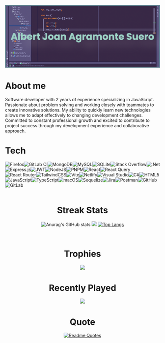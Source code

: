 <img src="https://github.com/Albert2707/Albert2707/blob/main/banner(2).png" alt=""/>

# About me

Software developer with 2 years of experience specializing in JavaScript. Passionate about problem solving and working closely with teammates to create innovative solutions. My ability to quickly learn new technologies allows me to adapt effectively to changing development challenges. Committed to constant professional growth and excited to contribute to project success through my development experience and collaborative approach.

# Tech
![Firefox](https://img.shields.io/badge/Firefox-FF7139?style=for-the-badge&logo=Firefox-Browser&logoColor=white)![GitLab CI](https://img.shields.io/badge/gitlab%20ci-%23181717.svg?style=for-the-badge&logo=gitlab&logoColor=white)![MongoDB](https://img.shields.io/badge/MongoDB-%234ea94b.svg?style=for-the-badge&logo=mongodb&logoColor=white)![MySQL](https://img.shields.io/badge/mysql-%2300f.svg?style=for-the-badge&logo=mysql&logoColor=white)![SQLite](https://img.shields.io/badge/sqlite-%2307405e.svg?style=for-the-badge&logo=sqlite&logoColor=white)![Stack Overflow](https://img.shields.io/badge/-Stackoverflow-FE7A16?style=for-the-badge&logo=stack-overflow&logoColor=white)![.Net](https://img.shields.io/badge/.NET-5C2D91?style=for-the-badge&logo=.net&logoColor=white)![Express.js](https://img.shields.io/badge/express.js-%23404d59.svg?style=for-the-badge&logo=express&logoColor=%2361DAFB)![JWT](https://img.shields.io/badge/JWT-black?style=for-the-badge&logo=JSON%20web%20tokens)![NodeJS](https://img.shields.io/badge/node.js-6DA55F?style=for-the-badge&logo=node.js&logoColor=white)![PNPM](https://img.shields.io/badge/pnpm-%234a4a4a.svg?style=for-the-badge&logo=pnpm&logoColor=f69220)![React](https://img.shields.io/badge/react-%2320232a.svg?style=for-the-badge&logo=react&logoColor=%2361DAFB)![React Query](https://img.shields.io/badge/-React%20Query-FF4154?style=for-the-badge&logo=react%20query&logoColor=white)![React Router](https://img.shields.io/badge/React_Router-CA4245?style=for-the-badge&logo=react-router&logoColor=white)![TailwindCSS](https://img.shields.io/badge/tailwindcss-%2338B2AC.svg?style=for-the-badge&logo=tailwind-css&logoColor=white)![Vite](https://img.shields.io/badge/vite-%23646CFF.svg?style=for-the-badge&logo=vite&logoColor=white)![Netlify](https://img.shields.io/badge/netlify-%23000000.svg?style=for-the-badge&logo=netlify&logoColor=#00C7B7)![Visual Studio](https://img.shields.io/badge/Visual%20Studio-5C2D91.svg?style=for-the-badge&logo=visual-studio&logoColor=white)![C#](https://img.shields.io/badge/c%23-%23239120.svg?style=for-the-badge&logo=c-sharp&logoColor=white)![HTML5](https://img.shields.io/badge/html5-%23E34F26.svg?style=for-the-badge&logo=html5&logoColor=white)![JavaScript](https://img.shields.io/badge/javascript-%23323330.svg?style=for-the-badge&logo=javascript&logoColor=%23F7DF1E)![TypeScript](https://img.shields.io/badge/typescript-%23007ACC.svg?style=for-the-badge&logo=typescript&logoColor=white)![macOS](https://img.shields.io/badge/mac%20os-000000?style=for-the-badge&logo=macos&logoColor=F0F0F0)![Sequelize](https://img.shields.io/badge/Sequelize-52B0E7?style=for-the-badge&logo=Sequelize&logoColor=white)![Jira](https://img.shields.io/badge/jira-%230A0FFF.svg?style=for-the-badge&logo=jira&logoColor=white)![Postman](https://img.shields.io/badge/Postman-FF6C37?style=for-the-badge&logo=postman&logoColor=white)![GitHub](https://img.shields.io/badge/github-%23121011.svg?style=for-the-badge&logo=github&logoColor=white)![GitLab](https://img.shields.io/badge/gitlab-%23181717.svg?style=for-the-badge&logo=gitlab&logoColor=white)
<br/>
<br/>
<div align="center">
  
# Streak Stats
  
![Anurag's GitHub stats](https://github-readme-stats.vercel.app/api?username=anuraghazra&show_icons=true&theme=dracula)
[![](http://github-readme-streak-stats.herokuapp.com?user=Albert2707&theme=dracula&border_radius=5)](https://git.io/streak-stats)
[![Top Langs](https://github-readme-stats.vercel.app/api/top-langs/?username=Albert2707&hide=TeX,Java&langs_count=3&theme=dracula)](https://github.com/Albert2707/github-readme-stats)

<br/>

# Trophies
![](https://github-profile-trophy.vercel.app/?username=Albert2707&theme=dracula)

# Recently Played
![](https://spotify-recently-played-readme.vercel.app/api?user=82nihz4bc830hxh5o2pijv3kd)<br/>

# Quote
[![Readme Quotes](https://quotes-github-readme.vercel.app/api?type=horizontal&theme=dark)](https://github.com/piyushsuthar/github-readme-quotes)

</div>

